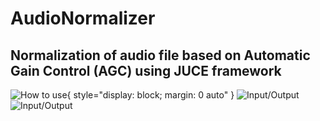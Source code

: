 # AudioNormalizer
## Normalization of audio file based on Automatic Gain Control (AGC) using JUCE framework

![How to use](https://sun9-41.userapi.com/c856028/v856028036/1f949d/6f0cC8hs36U.jpg){ style="display: block; margin: 0 auto" }
![Input/Output](https://sun9-12.userapi.com/c856028/v856028036/1f94a5/T3IM6Td7Viw.jpg)
![Input/Output](https://sun9-66.userapi.com/c856028/v856028036/1f94cb/Hji0yt7L_go.jpg)

